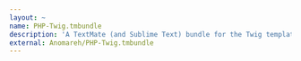 ```yaml
---
layout: ~
name: PHP-Twig.tmbundle
description: 'A TextMate (and Sublime Text) bundle for the Twig template engine.'
external: Anomareh/PHP-Twig.tmbundle
---
```


